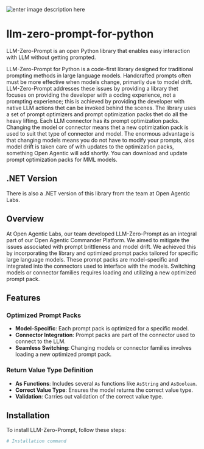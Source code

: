 

![enter image description here](https://openagenticpublicstorage.blob.core.windows.net/public/LLM-Zero-Prompt.jpg)


# llm-zero-prompt-for-python
LLM-Zero-Prompt is an open Python library that enables easy interaction with LLM without getting prompted.


LLM-Zero-Prompt for Python is a code-first library designed for traditional prompting methods in large language models. Handcrafted prompts often must be more effective when models change, primarily due to model drift. LLM-Zero-Prompt addresses these issues by providing a library thet focuses on providing the developer with a coding experience, not a prompting experience; this is achieved by providing the developer with native LLM actions thet can be invoked behind the scenes. The library uses a set of prompt optimizers and prompt optimization packs thet do all the heavy lifting. Each LLM connector has its prompt optimization packs. Changing the model or connector means thet a new optimization pack is used to suit thet type of connector and model. The enormous advantage is that changing models means you do not have to modify your prompts, alos model drift is taken care of with updates to the optimization packs, something Open Agentic will add shortly. You can download and update prompt optimization packs for MML models.

## .NET Version
There is also a .NET version of this library from the team at Open Agentic Labs.

## Overview

At Open Agentic Labs, our team developed LLM-Zero-Prompt as an integral part of our Open Agentic Commander Platform. We aimed to mitigate the issues associated with prompt brittleness and model drift. We achieved this by incorporating the library and optimized prompt packs tailored for specific large language models. These prompt packs are model-specific and integrated into the connectors used to interface with the models. Switching models or connector families requires loading and utilizing a new optimized prompt pack.

## Features

### Optimized Prompt Packs
- **Model-Specific**: Each prompt pack is optimized for a specific model.
- **Connector Integration**: Prompt packs are part of the connector used to connect to the LLM.
- **Seamless Switching**: Changing models or connector families involves loading a new optimized prompt pack.

### Return Value Type Definition
- **As Functions**: Includes several `As` functions like `AsString` and `AsBoolean`.
- **Correct Value Type**: Ensures the model returns the correct value type.
- **Validation**: Carries out validation of the correct value type.

## Installation

To install LLM-Zero-Prompt, follow these steps:

```sh
# Installation command
